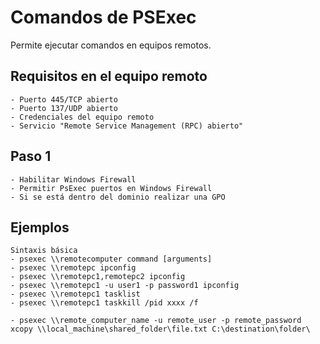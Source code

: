 # Comandos de PSExec

Permite ejecutar comandos en equipos remotos.

## Requisitos en el equipo remoto
    - Puerto 445/TCP abierto
    - Puerto 137/UDP abierto
    - Credenciales del equipo remoto
    - Servicio "Remote Service Management (RPC) abierto"

## Paso 1
    - Habilitar Windows Firewall
    - Permitir PsExec puertos en Windows Firewall
    - Si se está dentro del dominio realizar una GPO

## Ejemplos
    Sintaxis básica
    - psexec \\remotecomputer command [arguments]
    - psexec \\remotepc ipconfig
    - psexec \\remotepc1,remotepc2 ipconfig
    - psexec \\remotepc1 -u user1 -p password1 ipconfig
    - psexec \\remotepc1 tasklist
    - psexec \\remotepc1 taskkill /pid xxxx /f

    - psexec \\remote_computer_name -u remote_user -p remote_password xcopy \\local_machine\shared_folder\file.txt C:\destination\folder\
